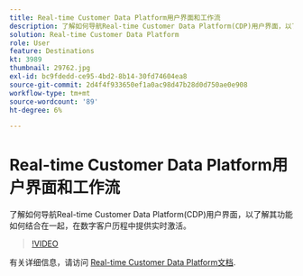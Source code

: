```yaml
---
title: Real-time Customer Data Platform用户界面和工作流
description: 了解如何导航Real-time Customer Data Platform(CDP)用户界面，以了解其功能如何结合在一起，在数字客户历程中提供实时激活。
solution: Real-time Customer Data Platform
role: User
feature: Destinations
kt: 3989
thumbnail: 29762.jpg
exl-id: bc9fdedd-ce95-4bd2-8b14-30fd74604ea8
source-git-commit: 2d4f4f933650ef1a0ac98d47b28d0d750ae0e908
workflow-type: tm+mt
source-wordcount: '89'
ht-degree: 6%

---
```


# Real-time Customer Data Platform用户界面和工作流

了解如何导航Real-time Customer Data Platform(CDP)用户界面，以了解其功能如何结合在一起，在数字客户历程中提供实时激活。

>[!VIDEO](https://video.tv.adobe.com/v/29762?quality=12&learn=on)

有关详细信息，请访问 [Real-time Customer Data Platform文档](https://experienceleague.adobe.com/docs/experience-platform/rtcdp/overview.html?lang=zh-Hans).
